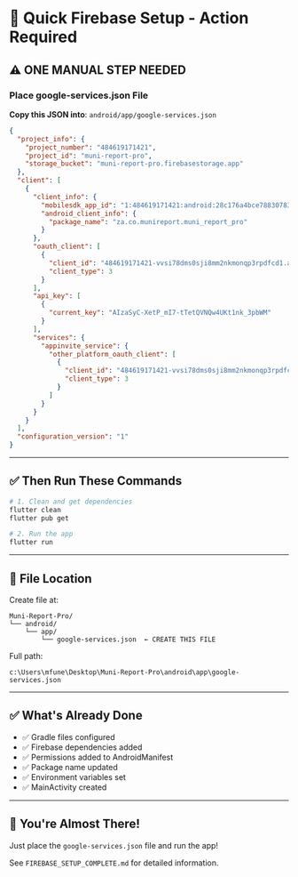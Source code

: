 # 🚀 Quick Firebase Setup - Action Required

## ⚠️ ONE MANUAL STEP NEEDED

### Place google-services.json File

**Copy this JSON into**: `android/app/google-services.json`

```json
{
  "project_info": {
    "project_number": "484619171421",
    "project_id": "muni-report-pro",
    "storage_bucket": "muni-report-pro.firebasestorage.app"
  },
  "client": [
    {
      "client_info": {
        "mobilesdk_app_id": "1:484619171421:android:28c176a4bce78830783fb4",
        "android_client_info": {
          "package_name": "za.co.munireport.muni_report_pro"
        }
      },
      "oauth_client": [
        {
          "client_id": "484619171421-vvsi78dms0sji8mm2nkmonqp3rpdfcd1.apps.googleusercontent.com",
          "client_type": 3
        }
      ],
      "api_key": [
        {
          "current_key": "AIzaSyC-XetP_mI7-tTetQVNQw4UKt1nk_3pbWM"
        }
      ],
      "services": {
        "appinvite_service": {
          "other_platform_oauth_client": [
            {
              "client_id": "484619171421-vvsi78dms0sji8mm2nkmonqp3rpdfcd1.apps.googleusercontent.com",
              "client_type": 3
            }
          ]
        }
      }
    }
  ],
  "configuration_version": "1"
}
```

---

## ✅ Then Run These Commands

```bash
# 1. Clean and get dependencies
flutter clean
flutter pub get

# 2. Run the app
flutter run
```

---

## 📁 File Location

Create file at:
```
Muni-Report-Pro/
└── android/
    └── app/
        └── google-services.json  ← CREATE THIS FILE
```

Full path:
```
c:\Users\mfune\Desktop\Muni-Report-Pro\android\app\google-services.json
```

---

## ✅ What's Already Done

- ✅ Gradle files configured
- ✅ Firebase dependencies added
- ✅ Permissions added to AndroidManifest
- ✅ Package name updated
- ✅ Environment variables set
- ✅ MainActivity created

---

## 🎯 You're Almost There!

Just place the `google-services.json` file and run the app!

See `FIREBASE_SETUP_COMPLETE.md` for detailed information.
